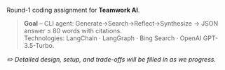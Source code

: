 Round-1 coding assignment for **Teamwork AI**.

> **Goal** – CLI agent: Generate→Search→Reflect→Synthesize → JSON answer ≤ 80 words with citations.  
> Technologies: LangChain · LangGraph · Bing Search · OpenAI GPT-3.5-Turbo.

_✏️ Detailed design, setup, and trade-offs will be filled in as we progress._
